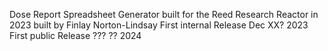 Dose Report Spreadsheet Generator
built for the Reed Research Reactor in 2023
built by Finlay Norton-Lindsay
First internal Release Dec XX? 2023
First public Release ??? ?? 2024

